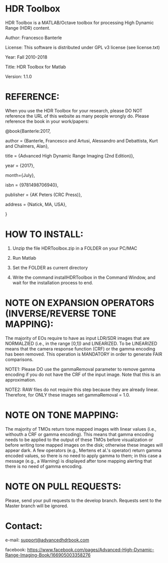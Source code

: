 HDR Toolbox
===========

HDR Toolbox is a MATLAB/Octave toolbox for processing High Dynamic Range (HDR) content.

Author: Francesco Banterle

License: This software is distributed under GPL v3 license (see license.txt)

Year: Fall 2010-2018

Title: HDR Toolbox for Matlab

Version: 1.1.0

REFERENCE:
==========
When you use the HDR Toolbox for your research, please DO NOT reference the URL of this website as many people wrongly do.
Please reference the book in your work/papers:

@book{Banterle:2017,
 
 author = {Banterle, Francesco and Artusi, Alessandro and Debattista, Kurt and Chalmers, Alan},
 
 title = {Advanced High Dynamic Range Imaging (2nd Edition)},
 
 year = {2017},
 
 month={July},
 
 isbn = {9781498706940},
 
 publisher = {AK Peters (CRC Press)},
 
 address = {Natick, MA, USA},
 
} 

HOW TO INSTALL:
===============
1) Unzip the file HDRToolbox.zip in a FOLDER on your PC/MAC

2) Run Matlab

3) Set the FOLDER as current directory

4) Write the command installHDRToolbox in the Command Window, and wait for the installation process to end.

NOTE ON EXPANSION OPERATORS (INVERSE/REVERSE TONE MAPPING):
=====================
The majority of EOs require to have as input LDR/SDR images that are NORMALZIED (i.e., in the range [0,1])
and LINEARIZED. To be LINEARIZED means that the camera response function (CRF) or the gamma encoding has been removed.
This operation is MANDATORY in order to generate FAIR comparisons.

NOTE1: Please DO use the gammaRemoval parameter to remove gamma encoding if you do not have the CRF of the input image. Note
that this is an approximation.

NOTE2: RAW files do not require this step because they are already linear. Therefore, for ONLY these
images set gammaRemoval = 1.0.

NOTE ON TONE MAPPING:
=====================
The majority of TMOs return tone mapped images with linear values (i.e., withouth a CRF or gamma encoding). 
This means that gamma encoding needs to be applied to the output of these TMOs before visualization or before 
writing tone mapped images on the disk; otherwise these images will appear dark.
A few operators (e.g., Mertens et al.'s operator) return gamma encoded values,
so there is no need to apply gamma to them; in this case a message (e.g., a Warning) is displayed
after tone mapping alerting that there is no need of gamma encoding.

NOTE ON PULL REQUESTS:
=====================
Please, send your pull requests to the develop branch. Requests sent to the Master branch will be ignored.

Contact:
========
e-mail: support@advancedhdrbook.com

facebook: https://www.facebook.com/pages/Advanced-High-Dynamic-Range-Imaging-Book/166905003358276

